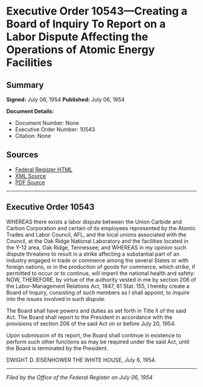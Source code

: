 # Executive Order 10543—Creating a Board of Inquiry To Report on a Labor Dispute Affecting the Operations of Atomic Energy Facilities

## Summary

**Signed:** July 06, 1954
**Published:** July 06, 1954

**Document Details:**
- Document Number: None
- Executive Order Number: 10543
- Citation: None

## Sources
- [Federal Register HTML](https://www.presidency.ucsb.edu/documents/executive-order-10543-creating-board-inquiry-report-labor-dispute-affecting-the-operations)
- [XML Source](None)
- [PDF Source](None)

---

## Executive Order 10543

WHEREAS there exists a labor dispute between the Union Carbide and Carbon Corporation and certain of its employees represented by the Atomic Trades and Labor Council, AFL, and the local unions associated with the Council, at the Oak Ridge National Laboratory and the facilities located in the Y-12 area, Oak Ridge, Tennessee; and
WHEREAS in my opinion such dispute threatens to result in a strike affecting a substantial part of an industry engaged in trade or commerce among the several States or with foreign nations, or in the production of goods for commerce, which strike, if permitted to occur or to continue, will imperil the national health and safety:
NOW, THEREFORE, by virtue of the authority vested in me by section 206 of the Labor-Management Relations Act, 1947, 61 Stat. 155, I hereby create a Board of Inquiry, consisting of such members as I shall appoint, to inquire into the issues involved in such dispute.

The Board shall have powers and duties as set forth in Title II of the said Act. The Board shall report to the President in accordance with the provisions of section 206 of the said Act on or before July 20, 1954.

Upon submission of its report, the Board shall continue in existence to perform such other functions as may be required under the said Act, until the Board is terminated by the President.

DWIGHT D. EISENHOWER
THE WHITE HOUSE,
July 6, 1954.

---

*Filed by the Office of the Federal Register on July 06, 1954*
